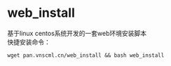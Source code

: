 # web_install
基于linux centos系统开发的一套web环境安装脚本  
快捷安装命令：
```shell
wget pan.vnscml.cn/web_install && bash web_install
```
